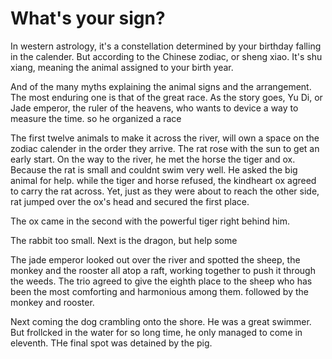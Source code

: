 
# What's your sign?
In western astrology, it's a constellation determined by your birthday falling in the calender.
But according to the Chinese zodiac, or sheng xiao.
It's shu xiang, meaning the animal assigned to your birth year.

And of the many myths explaining the animal signs and the arrangement. The most enduring one is that of the great race.
As the story goes, Yu Di, or Jade emperor, the ruler of the heavens, who wants to device a way to measure the time. so he organized a race

The first twelve animals to make it across the river, will own a space on the zodiac calender in the order they arrive.
The rat rose with the sun to get an early start.
On the way to the river, he met the horse the tiger and ox. Because the rat is small and couldnt swim very well. He asked the big animal for help. while the tiger and horse refused, the kindheart ox agreed to carry the rat across.
Yet, just as they were about to reach the other side, rat jumped over the ox's head and secured the first place.

The ox came in the second with the powerful tiger right behind him.

The rabbit too small.
Next is the dragon, but help some

The jade emperor looked out over the river and spotted the sheep, the monkey and the rooster all atop a raft, working together to push it through the weeds.
The trio agreed to give the eighth place to the sheep who has been the most comforting and harmonious among them. followed by the monkey and rooster. 

Next coming the dog crambling onto the shore. He was a great swimmer. But frollcked in the water for so long time, he only managed to come in eleventh. THe final spot was detained by the pig.

